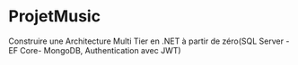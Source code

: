 # ProjetMusic
Construire une Architecture Multi Tier en .NET à partir de zéro(SQL Server -EF Core- MongoDB, Authentication avec JWT)
